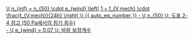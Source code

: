 <a href="/eco2_guide_center/1.%20ECO2%20Logic%20Guide/Hee1_Equation_List.html" class="equation-link" target="_blank" rel="noopener noreferrer">
  \( n_{inf} = n_{50} \cdot e_{wind} \left( 1 + f_{V,mech} \cdot \frac{t_{V,mech}}{24h} \right) \) {{ auto_eq_number }}
  <span class="note">- \( n_{50} \): 도표 2-4 참고 (50 Pa에서의 침기 회수)<br>
  - \( e_{wind} = 0.07 \): 바람 보정계수</span>
</a>
